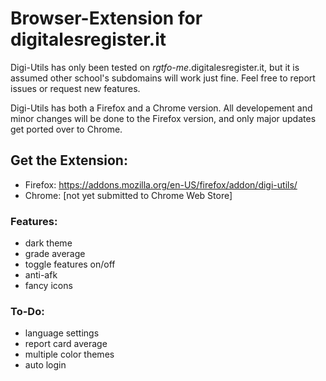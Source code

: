 # Browser-Extension for digitalesregister.it

Digi-Utils has only been tested on *rgtfo-me*.digitalesregister.it,
but it is assumed other school's subdomains will work just fine.
Feel free to report issues or request new features.

Digi-Utils has both a Firefox and a Chrome version. All developement and minor changes will be done to the Firefox version, and only major updates get ported over to Chrome.

## Get the Extension:
- Firefox: https://addons.mozilla.org/en-US/firefox/addon/digi-utils/
- Chrome: [not yet submitted to Chrome Web Store]

### Features:
- dark theme
- grade average
- toggle features on/off
- anti-afk
- fancy icons

### To-Do:
- language settings
- report card average
- multiple color themes
- auto login
